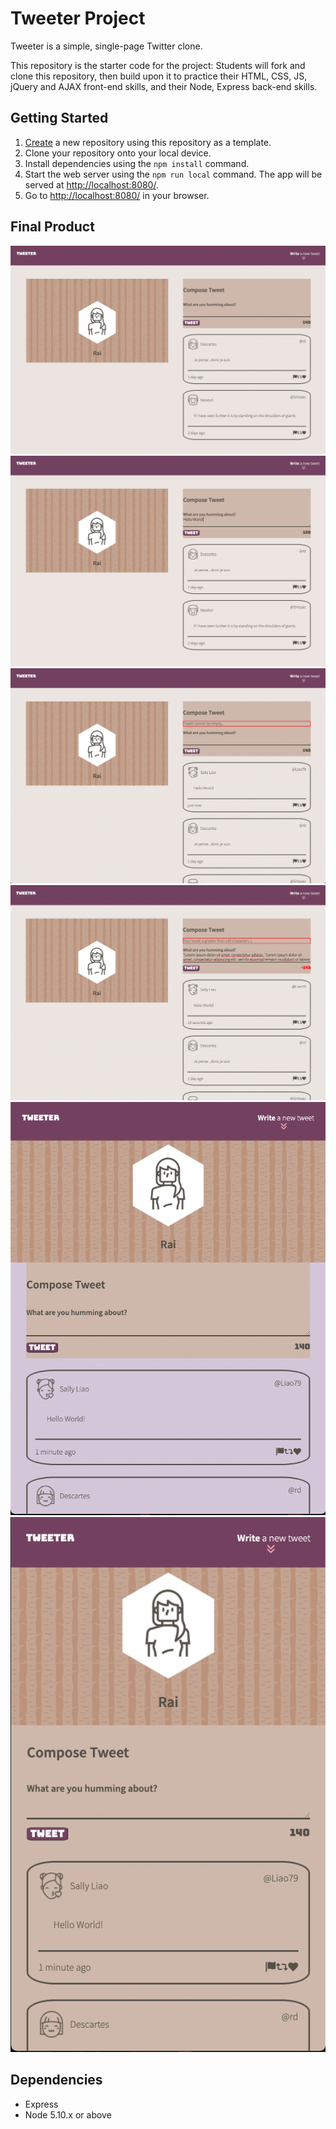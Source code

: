 # Tweeter Project

Tweeter is a simple, single-page Twitter clone.

This repository is the starter code for the project: Students will fork and clone this repository, then build upon it to practice their HTML, CSS, JS, jQuery and AJAX front-end skills, and their Node, Express back-end skills.

## Getting Started

1. [Create](https://docs.github.com/en/repositories/creating-and-managing-repositories/creating-a-repository-from-a-template) a new repository using this repository as a template.
2. Clone your repository onto your local device.
3. Install dependencies using the `npm install` command.
3. Start the web server using the `npm run local` command. The app will be served at <http://localhost:8080/>.
4. Go to <http://localhost:8080/> in your browser.

## Final Product

!["Home Page"](https://github.com/MorsalN/tweeter/blob/master/docs/Desktop.png)
!["Text"](https://github.com/MorsalN/tweeter/blob/master/docs/DesktopText.png)
!["Empty Text"](https://github.com/MorsalN/tweeter/blob/master/docs/DesktopEmpty.png)
!["Too Long Text"](https://github.com/MorsalN/tweeter/blob/master/docs/DesktopLong.png)
!["Tablet"](https://github.com/MorsalN/tweeter/blob/master/docs/Tablet.png)
!["Mobile"](https://github.com/MorsalN/tweeter/blob/master/docs/Moblie.png)


## Dependencies

- Express
- Node 5.10.x or above
